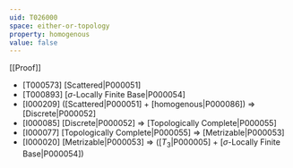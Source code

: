 ```yaml
---
uid: T026000
space: either-or-topology
property: homogenous
value: false
---
```

[[Proof]]

* [T000573] [Scattered|P000051]
* [T000893] [$\sigma$-Locally Finite Base|P000054]
* [I000209] ([Scattered|P000051] + [homogenous|P000086]) => [Discrete|P000052]
* [I000085] [Discrete|P000052] => [Topologically Complete|P000055]
* [I000077] [Topologically Complete|P000055] => [Metrizable|P000053]
* [I000020] [Metrizable|P000053] => ([$T_3$|P000005] + [$\sigma$-Locally Finite Base|P000054])

